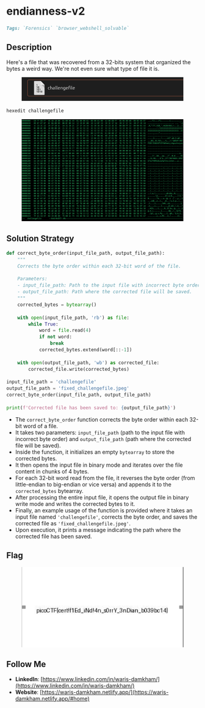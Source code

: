 # endianness-v2

```markdown
Tags: `Forensics` `browser_webshell_solvable`
```

## **Description**

Here's a file that was recovered from a 32-bits system that organized the bytes a weird way. We're not even sure what type of file it is.

<figure><img src="../.gitbook/assets/image (12).png" alt=""><figcaption></figcaption></figure>

```sh
hexedit challengefile
```

<figure><img src="../.gitbook/assets/image (11).png" alt=""><figcaption></figcaption></figure>

## **Solution Strategy**

```python
def correct_byte_order(input_file_path, output_file_path):
    """
    Corrects the byte order within each 32-bit word of the file.

    Parameters:
    - input_file_path: Path to the input file with incorrect byte order.
    - output_file_path: Path where the corrected file will be saved.
    """
    corrected_bytes = bytearray()
    
    with open(input_file_path, 'rb') as file:
        while True:
            word = file.read(4)
            if not word:
                break
            corrected_bytes.extend(word[::-1])
    
    with open(output_file_path, 'wb') as corrected_file:
        corrected_file.write(corrected_bytes)

input_file_path = 'challengefile'
output_file_path = 'fixed_challengefile.jpeg'
correct_byte_order(input_file_path, output_file_path)

print(f'Corrected file has been saved to: {output_file_path}')
```

* The `correct_byte_order` function corrects the byte order within each 32-bit word of a file.
* It takes two parameters: `input_file_path` (path to the input file with incorrect byte order) and `output_file_path` (path where the corrected file will be saved).
* Inside the function, it initializes an empty `bytearray` to store the corrected bytes.
* It then opens the input file in binary mode and iterates over the file content in chunks of 4 bytes.
* For each 32-bit word read from the file, it reverses the byte order (from little-endian to big-endian or vice versa) and appends it to the `corrected_bytes` bytearray.
* After processing the entire input file, it opens the output file in binary write mode and writes the corrected bytes to it.
* Finally, an example usage of the function is provided where it takes an input file named `'challengefile'`, corrects the byte order, and saves the corrected file as `'fixed_challengefile.jpeg'`.
* Upon execution, it prints a message indicating the path where the corrected file has been saved.

## Flag

<figure><img src="../.gitbook/assets/image (13).png" alt=""><figcaption></figcaption></figure>

## Follow Me

* **LinkedIn**: [https://www.linkedin.com/in/waris-damkham/](https://www.linkedin.com/in/waris-damkham/)
* **Website**: [https://waris-damkham.netlify.app/](https://waris-damkham.netlify.app/#home)
